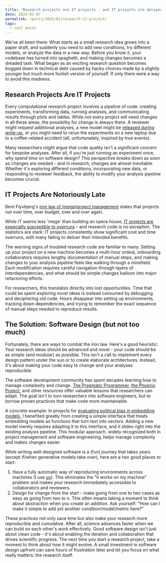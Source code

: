 ```yaml
---
title: 'Research projects are IT projects - and IT projects are delayed'
date: 2025-01-07
permalink: /posts/2025/01/research-it-project/
tags:
  - cool posts
---
```

We've all been there: What starts as a small research idea grows into a paper draft, and suddenly you need to add new conditions, try different models, or analyze the data in a new way. Before you know it, your codebase has turned into spaghetti, and making changes becomes a dreaded task. What began as an exciting research question becomes bogged down in technical debt caused by hacky choices made by a slightly younger but much more foolish version of yourself. If only there were a way to avoid this madness.

## Research Projects Are IT Projects
Every computational research project involves a pipeline of code: creating experiments, transforming data, running analyses, and communicating results through plots and tables. While not every project will need changes in all these areas, the possibility for change is always there. A reviewer might request additional analyses, a new model might be [released during write-up](https://openai.com/index/gpt-4-research/), or you might need to rerun the experiments on a new laptop due to a coffee-related accident (all, unfortunately, inspired by true events).

Many researchers might argue that code quality isn't a significant concern for bespoke analyses. After all, if you're just running an experiment once, why spend time on software design? This perspective breaks down as soon as changes are needed - and in research, changes are almost inevitable. Whether it's exploring different conditions, incorporating new data, or responding to reviewer feedback, the ability to modify your analysis pipeline becomes crucial.

## IT Projects Are Notoriously Late
Bent Flyvbjerg's [iron law of (mega)project management](https://academic.oup.com/edited-volume/28080/chapter-abstract/212102359?redirectedFrom=fulltext) states that projects run over time, over budget, over and over again. 

While IT seems less 'mega' than building an opera house, [IT projects are especially susceptible to overruns](https://papers.ssrn.com/sol3/papers.cfm?abstract_id=4204819) - and research code is no exception. The statistics are stark: IT projects consistently show significant cost and time overruns, with many failing to deliver their intended benefits.

The warning signs of troubled research code are familiar to many: Setting up your project on a new machine becomes a multi-hour ordeal, onboarding collaborators requires lengthy documentation of manual steps, and making changes to your analysis pipeline feels like walking through a minefield. Each modification requires careful navigation through layers of interdependencies, and what should be simple changes balloon into major refactoring efforts.

For researchers, this translates directly into lost opportunities. Time that could be spent exploring novel ideas is instead consumed by debugging and deciphering old code. Hours disappear into setting up environments, tracking down dependencies, and trying to remember the exact sequence of manual steps needed to reproduce results.


## The Solution: Software Design (but not too much)
Fortunately, there are ways to combat the iron law. Here's a good heuristic: Your research ideas should be advanced and novel - your code should be as simple (and modular) as possible. This isn't a call to implement every design pattern under the sun or to create elaborate architectures. Instead, it's about making your code easy to change and your analyses reproducible.

The software development community has spent decades learning how to manage complexity and change. [The Pragmatic Programmer](https://pragprog.com/titles/tpp20/the-pragmatic-programmer-20th-anniversary-edition/), [the Phoenix Project](https://www.amazon.com/Phoenix-Project-DevOps-Helping-Business/dp/0988262592), and other resources offer valuable lessons that researchers can adapt. The goal isn't to turn researchers into software engineers, but to borrow proven practices that make code more maintainable.

A concrete example: In projects for [evaluating political bias in embedding models](https://github.com/jhrystrom/wicked-fair), I benefited greatly from creating a simple interface that treats embedding models as functions that turn text into vectors. Adding a new model merely requires adapting it to this interface, and it slides right into the existing analysis pipeline. This modular approach, widely recognized both in project management and software engineering, helps manage complexity and makes changes easier.

While writing well-designed software is a (fun) journey that takes years (except if/when generative models take over), here are a two good places to start:
1. Have a fully automatic way of reproducing environments across machines (I use [uv](https://docs.astral.sh/uv/)). This eliminates the "it works on my machine" problem and makes your research immediately accessible to collaborators and reviewers.
2. Design for change from the start - make going from one to two cases as easy as going from two to n. This often means taking a moment to think about abstraction when you create an addition. Ask yourself: "How can I make it simple to add yet another condition/model/metric here?"

These practices not only save time but also make your research more reproducible and cumulative. After all, science advances faster when we can build on each other's work effectively. Good software design isn't just about clean code - it's about enabling the iteration and collaboration that drives scientific progress.
The next time you start a research project, take a moment to think about how it might evolve. A small investment in software design upfront can save hours of frustration later and let you focus on what really matters: the research itself.
